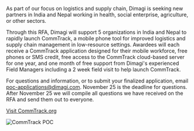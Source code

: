 As part of our focus on logistics and supply chain, Dimagi is seeking new partners in India and Nepal working in health, social enterprise, agriculture, or other sectors.

Through this RFA, Dimagi will support 5 organizations in India and Nepal to rapidly launch CommTrack, a mobile phone tool for improved logistics and supply chain management in low-resource settings. Awardees will each receive a CommTrack application designed for their mobile workforce, free phones or SMS credit, free access to the CommTrack cloud-based server for one year, and one month of free support from Dimagi's experienced Field Managers including a 2 week field visit to help launch CommTrack.

For questions and information, or to submit your finalized application, email [poc-applications@dimagi.com](mailto:poc-applications@dimagi.com). November 25 is the deadline for questions. After November 25 we will compile all questions we have received on the RFA and send them out to everyone. 

[Visit CommTrack.org](http://www.commtrack.org/home/)

![CommTrack POC](/static-resources/images/poc/commtrack-poc.jpg)
